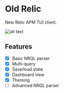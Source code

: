 # Old Relic
New Relic APM TUI client.

![alt text](https://github.com/amorx1/urelic/blob/main/screenshot.png?raw=true)

## Features
 - [x] Basic NRQL parser
 - [x] Multi-query
 - [x] Save/load state
 - [x] Dashboard view
 - [x] Theming
 - [ ] Advanced NRQL parser
